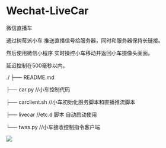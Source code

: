 # Wechat-LiveCar

微信直播车

通过树莓派小车 推送直播信号给服务器，同时和服务器保持长链接。

然后使用微信小程序 实时操控小车移动并返回小车摄像头画面。

延迟控制在500毫秒以内。

./
├── README.md

├── car.py           //小车控制代码

├── carclient.sh     //小车初始化服务脚本和直播推流脚本

├── livecar          //etc.d 脚本 自动启动使用

└── twss.py          //小车接收控制指令客户端

![](https://pic1.zhimg.com/80/v2-7ecfe7bad5a3c173a60604fcf9d17ac4_hd.jpg)
